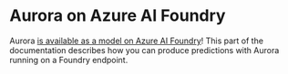 # Aurora on Azure AI Foundry

Aurora [is available as a model on Azure AI Foundry](https://ai.azure.com/explore/models)!
This part of the documentation describes how you can produce predictions with Aurora running on a Foundry endpoint.

